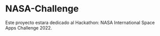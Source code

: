 # NASA-Challenge
Este proyecto estara dedicado al Hackathon: NASA International Space Apps Challenge 2022.
